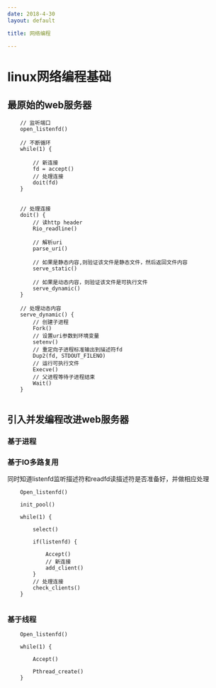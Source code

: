 ```yaml
---
date: 2018-4-30
layout: default

title: 网络编程

---
```


# linux网络编程基础

## 最原始的web服务器

```
	// 监听端口
	open_listenfd()
	
	// 不断循环
	while(1) {
		
		// 新连接
		fd = accept()
		// 处理连接
		doit(fd)
	}
	
	
	// 处理连接
	doit() {
		// 读http header
		Rio_readline()
		
		// 解析uri
		parse_uri()
		
		// 如果是静态内容,则验证该文件是静态文件，然后返回文件内容
		serve_static()
		
		// 如果是动态内容，则验证该文件是可执行文件
		serve_dynamic()
	}
	
	// 处理动态内容
	serve_dynamic() {
		// 创建子进程
		Fork()		
		// 设置uri参数到环境变量
		setenv()
		// 重定向子进程标准输出到描述符fd
		Dup2(fd, STDOUT_FILENO)
		// 运行可执行文件
		Execve()	
		// 父进程等待子进程结束
		Wait()					
	}
	
```
## 引入并发编程改进web服务器
### 基于进程
### 基于IO多路复用
同时知道listenfd监听描述符和readfd读描述符是否准备好，并做相应处理
```
	Open_listenfd()
	
	init_pool()
	
	while(1) {
	
		select()
		
		if(listenfd) {
		
			Accept()
			// 新连接	
			add_client()
		}
		// 处理连接
		check_clients()
	}
	
```
### 基于线程
```
	Open_listenfd()
	
	while(1) {
		
		Accept()
		
		Pthread_create()
	}
```


